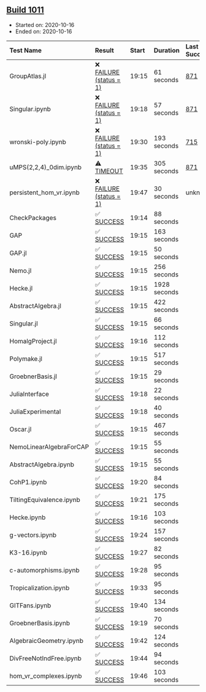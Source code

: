 ## [Build 1011](https://oscarci.mathematik.uni-kl.de/job/oscar-stable/1011/)

* Started on: 2020-10-16
* Ended on: 2020-10-16

| Test Name    | Result | Start | Duration | Last Success | First Failure |
|:-------------|:-------|:------|:---------|:-------------|:--------------|
| GroupAtlas.jl | ❌ [FAILURE (status = 1)](https://oscarci.mathematik.uni-kl.de/job/oscar-stable/1011/artifact/logs/build-1011/GroupAtlas.jl.log) | 19:15 | 61 seconds | [871](https://oscarci.mathematik.uni-kl.de/job/oscar-stable/871/) | [872](https://oscarci.mathematik.uni-kl.de/job/oscar-stable/872/) |
| Singular.ipynb | ❌ [FAILURE (status = 1)](https://oscarci.mathematik.uni-kl.de/job/oscar-stable/1011/artifact/logs/build-1011/Singular.ipynb.log) | 19:18 | 57 seconds | [871](https://oscarci.mathematik.uni-kl.de/job/oscar-stable/871/) | [872](https://oscarci.mathematik.uni-kl.de/job/oscar-stable/872/) |
| wronski-poly.ipynb | ❌ [FAILURE (status = 1)](https://oscarci.mathematik.uni-kl.de/job/oscar-stable/1011/artifact/logs/build-1011/wronski-poly.ipynb.log) | 19:30 | 193 seconds | [715](https://oscarci.mathematik.uni-kl.de/job/oscar-stable/715/) | [716](https://oscarci.mathematik.uni-kl.de/job/oscar-stable/716/) |
| uMPS(2,2,4)_0dim.ipynb | ⚠ [TIMEOUT](https://oscarci.mathematik.uni-kl.de/job/oscar-stable/1011/artifact/logs/build-1011/uMPS-2-2-4-_0dim.ipynb.log) | 19:35 | 305 seconds | [871](https://oscarci.mathematik.uni-kl.de/job/oscar-stable/871/) | [872](https://oscarci.mathematik.uni-kl.de/job/oscar-stable/872/) |
| persistent_hom_vr.ipynb | ❌ [FAILURE (status = 1)](https://oscarci.mathematik.uni-kl.de/job/oscar-stable/1011/artifact/logs/build-1011/persistent_hom_vr.ipynb.log) | 19:47 | 30 seconds | unknown | unknown |
| CheckPackages | ✅ [SUCCESS](https://oscarci.mathematik.uni-kl.de/job/oscar-stable/1011/artifact/logs/build-1011/CheckPackages.log) | 19:14 | 88 seconds |  |  |
| GAP | ✅ [SUCCESS](https://oscarci.mathematik.uni-kl.de/job/oscar-stable/1011/artifact/logs/build-1011/GAP.log) | 19:15 | 163 seconds |  |  |
| GAP.jl | ✅ [SUCCESS](https://oscarci.mathematik.uni-kl.de/job/oscar-stable/1011/artifact/logs/build-1011/GAP.jl.log) | 19:15 | 50 seconds |  |  |
| Nemo.jl | ✅ [SUCCESS](https://oscarci.mathematik.uni-kl.de/job/oscar-stable/1011/artifact/logs/build-1011/Nemo.jl.log) | 19:15 | 256 seconds |  |  |
| Hecke.jl | ✅ [SUCCESS](https://oscarci.mathematik.uni-kl.de/job/oscar-stable/1011/artifact/logs/build-1011/Hecke.jl.log) | 19:15 | 1928 seconds |  |  |
| AbstractAlgebra.jl | ✅ [SUCCESS](https://oscarci.mathematik.uni-kl.de/job/oscar-stable/1011/artifact/logs/build-1011/AbstractAlgebra.jl.log) | 19:15 | 422 seconds |  |  |
| Singular.jl | ✅ [SUCCESS](https://oscarci.mathematik.uni-kl.de/job/oscar-stable/1011/artifact/logs/build-1011/Singular.jl.log) | 19:15 | 66 seconds |  |  |
| HomalgProject.jl | ✅ [SUCCESS](https://oscarci.mathematik.uni-kl.de/job/oscar-stable/1011/artifact/logs/build-1011/HomalgProject.jl.log) | 19:16 | 112 seconds |  |  |
| Polymake.jl | ✅ [SUCCESS](https://oscarci.mathematik.uni-kl.de/job/oscar-stable/1011/artifact/logs/build-1011/Polymake.jl.log) | 19:15 | 517 seconds |  |  |
| GroebnerBasis.jl | ✅ [SUCCESS](https://oscarci.mathematik.uni-kl.de/job/oscar-stable/1011/artifact/logs/build-1011/GroebnerBasis.jl.log) | 19:15 | 29 seconds |  |  |
| JuliaInterface | ✅ [SUCCESS](https://oscarci.mathematik.uni-kl.de/job/oscar-stable/1011/artifact/logs/build-1011/JuliaInterface.log) | 19:18 | 22 seconds |  |  |
| JuliaExperimental | ✅ [SUCCESS](https://oscarci.mathematik.uni-kl.de/job/oscar-stable/1011/artifact/logs/build-1011/JuliaExperimental.log) | 19:18 | 40 seconds |  |  |
| Oscar.jl | ✅ [SUCCESS](https://oscarci.mathematik.uni-kl.de/job/oscar-stable/1011/artifact/logs/build-1011/Oscar.jl.log) | 19:15 | 467 seconds |  |  |
| NemoLinearAlgebraForCAP | ✅ [SUCCESS](https://oscarci.mathematik.uni-kl.de/job/oscar-stable/1011/artifact/logs/build-1011/NemoLinearAlgebraForCAP.log) | 19:15 | 55 seconds |  |  |
| AbstractAlgebra.ipynb | ✅ [SUCCESS](https://oscarci.mathematik.uni-kl.de/job/oscar-stable/1011/artifact/logs/build-1011/AbstractAlgebra.ipynb.log) | 19:15 | 55 seconds |  |  |
| CohP1.ipynb | ✅ [SUCCESS](https://oscarci.mathematik.uni-kl.de/job/oscar-stable/1011/artifact/logs/build-1011/CohP1.ipynb.log) | 19:20 | 84 seconds |  |  |
| TiltingEquivalence.ipynb | ✅ [SUCCESS](https://oscarci.mathematik.uni-kl.de/job/oscar-stable/1011/artifact/logs/build-1011/TiltingEquivalence.ipynb.log) | 19:21 | 175 seconds |  |  |
| Hecke.ipynb | ✅ [SUCCESS](https://oscarci.mathematik.uni-kl.de/job/oscar-stable/1011/artifact/logs/build-1011/Hecke.ipynb.log) | 19:16 | 103 seconds |  |  |
| g-vectors.ipynb | ✅ [SUCCESS](https://oscarci.mathematik.uni-kl.de/job/oscar-stable/1011/artifact/logs/build-1011/g-vectors.ipynb.log) | 19:24 | 157 seconds |  |  |
| K3-16.ipynb | ✅ [SUCCESS](https://oscarci.mathematik.uni-kl.de/job/oscar-stable/1011/artifact/logs/build-1011/K3-16.ipynb.log) | 19:27 | 82 seconds |  |  |
| c-automorphisms.ipynb | ✅ [SUCCESS](https://oscarci.mathematik.uni-kl.de/job/oscar-stable/1011/artifact/logs/build-1011/c-automorphisms.ipynb.log) | 19:28 | 95 seconds |  |  |
| Tropicalization.ipynb | ✅ [SUCCESS](https://oscarci.mathematik.uni-kl.de/job/oscar-stable/1011/artifact/logs/build-1011/Tropicalization.ipynb.log) | 19:33 | 95 seconds |  |  |
| GITFans.ipynb | ✅ [SUCCESS](https://oscarci.mathematik.uni-kl.de/job/oscar-stable/1011/artifact/logs/build-1011/GITFans.ipynb.log) | 19:40 | 134 seconds |  |  |
| GroebnerBasis.ipynb | ✅ [SUCCESS](https://oscarci.mathematik.uni-kl.de/job/oscar-stable/1011/artifact/logs/build-1011/GroebnerBasis.ipynb.log) | 19:19 | 70 seconds |  |  |
| AlgebraicGeometry.ipynb | ✅ [SUCCESS](https://oscarci.mathematik.uni-kl.de/job/oscar-stable/1011/artifact/logs/build-1011/AlgebraicGeometry.ipynb.log) | 19:42 | 124 seconds |  |  |
| DivFreeNotIndFree.ipynb | ✅ [SUCCESS](https://oscarci.mathematik.uni-kl.de/job/oscar-stable/1011/artifact/logs/build-1011/DivFreeNotIndFree.ipynb.log) | 19:44 | 94 seconds |  |  |
| hom_vr_complexes.ipynb | ✅ [SUCCESS](https://oscarci.mathematik.uni-kl.de/job/oscar-stable/1011/artifact/logs/build-1011/hom_vr_complexes.ipynb.log) | 19:46 | 103 seconds |  |  |
